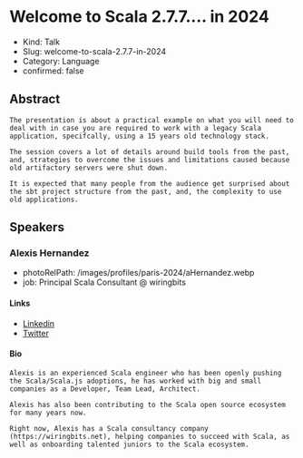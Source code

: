 # Welcome to Scala 2.7.7.... in 2024

- Kind: Talk
- Slug: welcome-to-scala-2.7.7-in-2024
- Category: Language
- confirmed: false

## Abstract

```
The presentation is about a practical example on what you will need to deal with in case you are required to work with a legacy Scala application, specifcally, using a 15 years old technology stack.

The session covers a lot of details around build tools from the past, and, strategies to overcome the issues and limitations caused because old artifactory servers were shut down.

It is expected that many people from the audience get surprised about the sbt project structure from the past, and, the complexity to use old applications.
```

## Speakers

### Alexis Hernandez

- photoRelPath: /images/profiles/paris-2024/aHernandez.webp
- job: Principal Scala Consultant @ wiringbits

#### Links

- [Linkedin](https://www.linkedin.com/in/alexis-hernandez)
- [Twitter](https://twitter.com/alexitcdev)

#### Bio

```
Alexis is an experienced Scala engineer who has been openly pushing the Scala/Scala.js adoptions, he has worked with big and small companies as a Developer, Team Lead, Architect.

Alexis has also been contributing to the Scala open source ecosystem for many years now.

Right now, Alexis has a Scala consultancy company (https://wiringbits.net), helping companies to succeed with Scala, as well as onboarding talented juniors to the Scala ecosystem.
```
